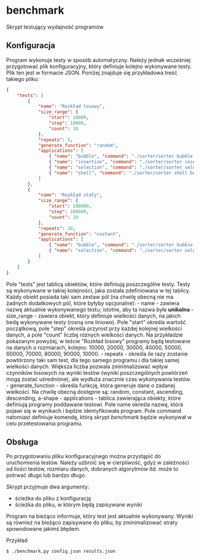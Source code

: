 # benchmark
Skrypt testujący wydajność programów

## Konfiguracja
Program wykonuje testy w sposób automatyczny. Należy jednak wcześniej przygotować plik konfiguracyjny, który definiuje kolejno wykonywane testy.
Plik ten jest w formacie JSON. Poniżej znajduje się przykładowa treść takiego pliku:
```json
{
	"tests": [
		{
			"name": "Rozkład losowy",
			"size_range": {
				"start": 10000,
				"step": 10000,
				"count": 10
			},
			"repeats": 5,
			"generate_function": "random",
			"applications": [
				{ "name": "bubble", "command": "./sorter/sorter bubble benchmark" },
				{ "name": "insertion", "command": "./sorter/sorter insertion benchmark" },
				{ "name": "selection", "command": "./sorter/sorter selection benchmark" },
				{ "name": "shell", "command": "./sorter/sorter shell benchmark" }
			]
		},
		{
			"name": "Rozkład stały",
			"size_range": {
				"start": 100000,
				"step": 100000,
				"count": 10
			},
			"repeats": 10,
			"generate_function": "costant",
			"applications": [
				{ "name": "bubble", "command": "./sorter/sorter bubble benchmark" },
				{ "name": "selection", "command": "./sorter/sorter selection benchmark" },
			]
		}
	]
}
```

Pole "tests" jest tablicą obiektów, które definiują poszczególne testy. Testy są wykonywane w takiej kolejności, jaka została zdefiniowana w tej tablicy.
Każdy obiekt posiada taki sam zestaw pól (na chwilę obecną nie ma żadnych dodatkowych pól, które byłyby opcjonalne):
	- name - zawiera nazwę aktualnie wykonywanego testu; istotne, aby ta nazwa była **unikalna**
	- size_range - zawiera obiekt, który definiuje wielkości danych, na jakich bedą wykonywane testy (rosną one liniowo). Pole "start" określa wartość początkową, pole "step" określa przyrost przy każdej kolejnej wielkości danych, a pole "count" liczbę różnych wielkości danych. Na przykładzie pokazanym powyżej, w teście "Rozkład losowy" programy będą testowane na danych o rozmiarach, kolejno: 10000, 20000, 30000, 40000, 50000, 60000, 70000, 80000, 90000, 10000.
	- repeats - określa ile razy zostanie powtórzony taki sam test, dla tego samego programu i dla takiej samej wielkości danych. Większa liczba pozwala zminimalizować wpływ czynników losowych na wyniki testów (wyniki poszczególnych powtórzeń mogą zostać uśrednione), ale wydłuża znacznie czas wykonywania testów.
	- generate_function - określa funkcję, która generuje dane o zadanej wielkości. Na chwilę obecną dostępne są: random, constant, ascending, descending, a-shape
	- applications - tablica zawierająca obiekty, które definiują programy poddawane testowi. Pole name określa nazwę, która pojawi się w wynikach i będzie identyfikowała program. Pole command natomiast definiuje komendę, którą skrypt *benchmark* będzie wykonywał w celu przetestowania programu.

## Obsługa
Po przygotowaniu pliku konfiguracyjnego można przystąpić do uruchomienia testów. Należy uzbroić się w cierpliwość, gdyż w zależności od ilości testów, rozmiaru danych, dobranych algorytmów itd. może to potrwać długo lub bardzo długo.

Skrypt przyjmuje dwa argumenty:
 - ścieżka do pliku z konfiguracją
 - ścieżka do pliku, w którym będą zapisywane wyniki

Program na bieżąco informuje, który test jest aktualnie wykonywany. Wyniki są również na bieżąco zapisywane do pliku, by zminimalizować straty spowodowane jakimś błędem.

Przykład
```bash
$ ./benchmark.py config.json results.json
```
